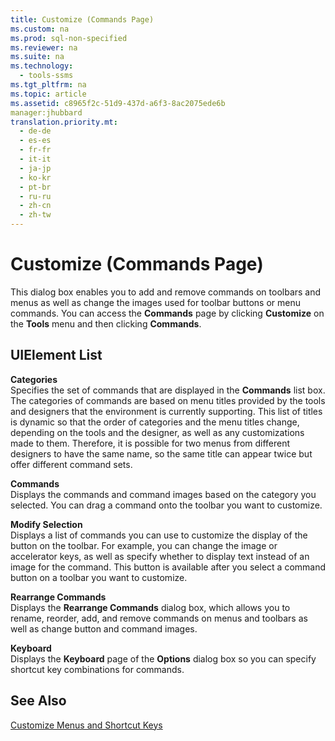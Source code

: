 ```yaml
---
title: Customize (Commands Page)
ms.custom: na
ms.prod: sql-non-specified
ms.reviewer: na
ms.suite: na
ms.technology: 
  - tools-ssms
ms.tgt_pltfrm: na
ms.topic: article
ms.assetid: c8965f2c-51d9-437d-a6f3-8ac2075ede6b
manager:jhubbard
translation.priority.mt: 
  - de-de
  - es-es
  - fr-fr
  - it-it
  - ja-jp
  - ko-kr
  - pt-br
  - ru-ru
  - zh-cn
  - zh-tw
---
```

# Customize (Commands Page)
This dialog box enables you to add and remove commands on toolbars and menus as well as change the images used for toolbar buttons or menu commands. You can access the **Commands** page by clicking **Customize** on the **Tools** menu and then clicking **Commands**.  
  
## UIElement List  
**Categories**  
Specifies the set of commands that are displayed in the **Commands** list box. The categories of commands are based on menu titles provided by the tools and designers that the environment is currently supporting. This list of titles is dynamic so that the order of categories and the menu titles change, depending on the tools and the designer, as well as any customizations made to them. Therefore, it is possible for two menus from different designers to have the same name, so the same title can appear twice but offer different command sets.  
  
**Commands**  
Displays the commands and command images based on the category you selected. You can drag a command onto the toolbar you want to customize.  
  
**Modify Selection**  
Displays a list of commands you can use to customize the display of the button on the toolbar. For example, you can change the image or accelerator keys, as well as specify whether to display text instead of an image for the command. This button is available after you select a command button on a toolbar you want to customize.  
  
**Rearrange Commands**  
Displays the **Rearrange Commands** dialog box, which allows you to rename, reorder, add, and remove commands on menus and toolbars as well as change button and command images.  
  
**Keyboard**  
Displays the **Keyboard** page of the **Options** dialog box so you can specify shortcut key combinations for commands.  
  
## See Also  
[Customize Menus and Shortcut Keys](../content/Customize-Menus-and-Shortcut-Keys.md)  
  

